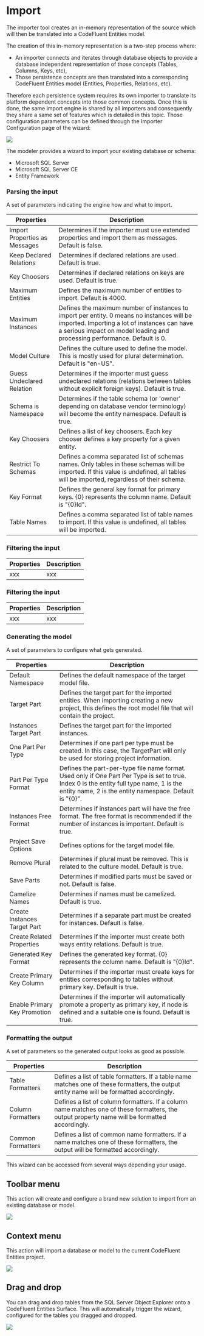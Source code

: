 # Import

The importer tool creates an in-memory representation of the source which will then be translated into a CodeFluent Entities model.

The creation of this in-memory representation is a two-step process where:

* An importer connects and iterates through database objects to provide a database independent representation of those concepts (Tables, Columns, Keys, etc),
* Those persistence concepts are then translated into a corresponding CodeFluent Entities model (Entities, Properties, Relations, etc).
 
Therefore each persistence system requires its own importer to translate its platform dependent concepts into those common concepts. Once this is done, the same import engine is shared by all importers and consequently they share a same set of features which is detailed in this topic. Those configuration parameters can be defined through the Importer Configuration page of the wizard:

![](img/import-04.png)

The modeler provides a wizard to import your existing database or schema:

* Microsoft SQL Server
* Microsoft SQL Server CE
* Entity Framework

### Parsing the input

A set of parameters indicating the engine how and what to import.

| **Properties** | **Description** |
| -- | -- |
| Import Properties as Messages | Determines if the importer must use extended properties and import them as messages. Default is false. |
| Keep Declared Relations | Determines if declared relations are used. Default is true. |
| Key Choosers | Determines if declared relations on keys are used. Default is true. |
| Maximum Entities | Defines the maximum number of entities to import. Default is 4000. |
| Maximum Instances | Defines the maximum number of instances to import per entity. 0 means no instances will be imported. Importing a lot of instances can have a serious impact on model loading and processing performance. Default is 0. |
| Model Culture | Defines the culture used to define the model. This is mostly used for plural determination. Default is "en-US". |
| Guess Undeclared Relation | Determines if the importer must guess undeclared relations (relations between tables without explicit foreign keys). Default is true. |
| Schema is Namespace | Determines if the table schema (or 'owner' depending on database vendor terminology) will become the entity namespace. Default is true. |
| Key Choosers | Defines a list of key choosers. Each key chooser defines a key property for a given entity. |
| Restrict To Schemas | Defines a comma separated list of schemas names. Only tables in these schemas will be imported. If this value is undefined, all tables will be imported, regardless of their schema. |
| Key Format | Defines the general key format for primary keys. {0} represents the column name. Default is "{0}Id". |
| Table Names | Defines a comma separated list of table names to import. If this value is undefined, all tables will be imported. |

### Filtering the input

| **Properties** | **Description** |
|--|--|
| xxx | xxx |

### Filtering the input

| **Properties** | **Description** |
|--|--|
| xxx | xxx |

### Generating the model

A set of parameters to configure what gets generated.

| **Properties** | **Description** |
|--|--|
| Default Namespace | Defines the default namespace of the target model file. |
| Target Part | Defines the target part for the imported entities. When importing creating a new project, this defines the root model file that will contain the project. |
| Instances Target Part | Defines the target part for the imported instances. |
| One Part Per Type | Determines if one part per type must be created. In this case, the TargetPart will only be used for storing project information. |
| Part Per Type Format | Defines the part-per-type file name format. Used only if One Part Per Type is set to true. Index 0 is the entity full type name, 1 is the entity name, 2 is the entity namespace. Default is "{0}". |
| Instances Free Format | Determines if instances part will have the free format. The free format is recommended if the number of instances is important. Default is true. |
| Project Save Options | Defines options for the target model file. |
| Remove Plural | Determines if plural must be removed. This is related to the culture model. Default is true. |
| Save Parts | Determines if modified parts must be saved or not. Default is false. |
| Camelize Names | Determines if names must be camelized. Default is true. |
| Create Instances Target Part | Determines if a separate part must be created for instances. Default is false. |
| Create Related Properties | Determines if the importer must create both ways entity relations. Default is true. |
| Generated Key Format | Defines the generated key format. {0} represents the column name. Default is "{0}Id". |
| Create Primary Key Column | Determines if the importer must create keys for entities corresponding to tables without primary key. Default is true. |
| Enable Primary Key Promotion | Determines if the importer will automatically promote a property as primary key, if node is defined and a suitable one is found. Default is true. |

### Formatting the output

 A set of parameters so the generated output looks as good as possible.
 
| **Properties** | **Description** |
|--|--|
| Table Formatters | Defines a list of table formatters. If a table name matches one of these formatters, the output entity name will be formatted accordingly. |
| Column Formatters | Defines a list of column formatters. If a column name matches one of these formatters, the output property name will be formatted accordingly. |
| Common Formatters | Defines a list of common name formatters. If a name matches one of these formatters, the output will be formatted accordingly. |

This wizard can be accessed from several ways depending your usage.

## Toolbar menu

This action will create and configure a brand new solution to import from an existing database or model.

![](img/import-01.png)

## Context menu

This action will import a database or model to the current CodeFluent Entities project.

![](img/import-02.png)

## Drag and drop

You can drag and drop tables from the SQL Server Object Explorer onto a CodeFluent Entities Surface. This will automatically trigger the wizard, configured for the tables you dragged and dropped.

![](img/import-03.png)

